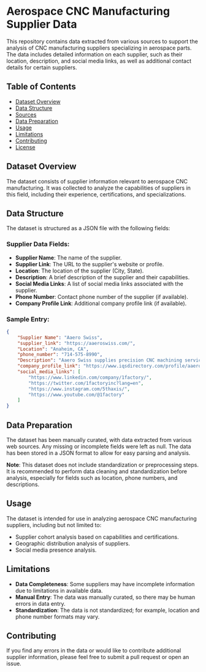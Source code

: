 # Aerospace CNC Manufacturing Supplier Data

This repository contains data extracted from various sources to support the analysis of CNC manufacturing suppliers specializing in aerospace parts. The data includes detailed information on each supplier, such as their location, description, and social media links, as well as additional contact details for certain suppliers.

## Table of Contents
- [Dataset Overview](#dataset-overview)
- [Data Structure](#data-structure)
- [Sources](#sources)
- [Data Preparation](#data-preparation)
- [Usage](#usage)
- [Limitations](#limitations)
- [Contributing](#contributing)
- [License](#license)

## Dataset Overview
The dataset consists of supplier information relevant to aerospace CNC manufacturing. It was collected to analyze the capabilities of suppliers in this field, including their experience, certifications, and specializations.

## Data Structure
The dataset is structured as a JSON file with the following fields:

### Supplier Data Fields:
- **Supplier Name**: The name of the supplier.
- **Supplier Link**: The URL to the supplier's website or profile.
- **Location**: The location of the supplier (City, State).
- **Description**: A brief description of the supplier and their capabilities.
- **Social Media Links**: A list of social media links associated with the supplier.
- **Phone Number**: Contact phone number of the supplier (if available).
- **Company Profile Link**: Additional company profile link (if available).

### Sample Entry:
```json
{
    "Supplier Name": "Aaero Swiss",
    "supplier_link": "https://aaeroswiss.com/",
    "Location": "Anaheim, CA",
    "phone_number": "714-575-8990",
    "Description": "Aaero Swiss supplies precision CNC machining services with a quick turn-around for high or low volume orders in the Los Angeles, California area. Our dedicated and skilled employees are backed by their many years of combined CNC machining experience. We are well-known for our innovation in medical components machining and for our equipment being the cutting edge and top of the line.",
    "company_profile_link": "https://www.iqsdirectory.com/profile/aaero-swiss-54206/",
    "social_media_links": [
        "https://www.linkedin.com/company/1factory/",
        "https://twitter.com/1factoryinc?lang=en",
        "https://www.instagram.com/5thaxis/",
        "https://www.youtube.com/@1factory"
    ]
}
```

## Data Preparation
The dataset has been manually curated, with data extracted from various web sources. Any missing or incomplete fields were left as null. The data has been stored in a JSON format to allow for easy parsing and analysis.

**Note**:
This dataset does not include standardization or preprocessing steps. It is recommended to perform data cleaning and standardization before analysis, especially for fields such as location, phone numbers, and descriptions.

## Usage
The dataset is intended for use in analyzing aerospace CNC manufacturing suppliers, including but not limited to:

- Supplier cohort analysis based on capabilities and certifications.
- Geographic distribution analysis of suppliers.
- Social media presence analysis.

## Limitations
- **Data Completeness**: Some suppliers may have incomplete information due to limitations in available data.
- **Manual Entry**: The data was manually curated, so there may be human errors in data entry.
- **Standardization**: The data is not standardized; for example, location and phone number formats may vary.

## Contributing
If you find any errors in the data or would like to contribute additional supplier information, please feel free to submit a pull request or open an issue.
